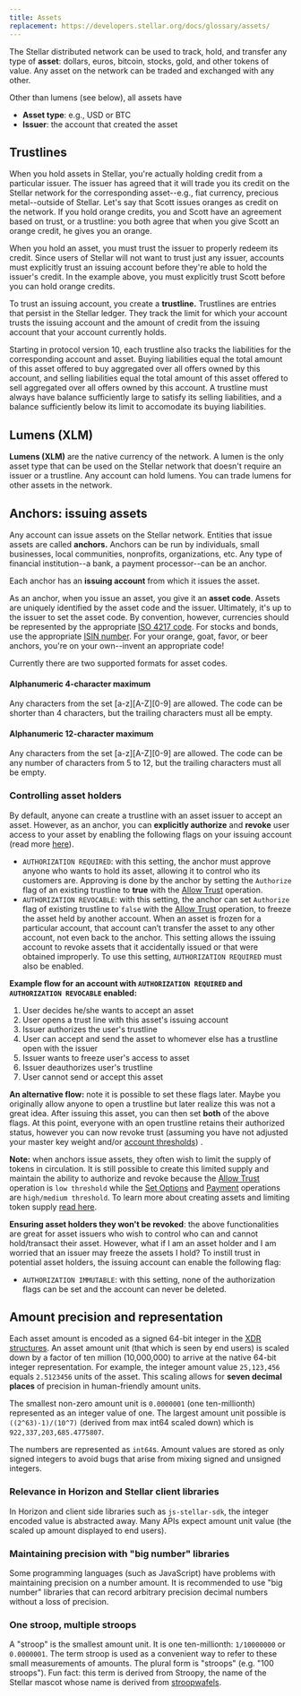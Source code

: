 ```yaml
---
title: Assets
replacement: https://developers.stellar.org/docs/glossary/assets/
---
```


The Stellar distributed network can be used to track, hold, and transfer any type of **asset**: dollars, euros, bitcoin,
stocks, gold, and other tokens of value. Any asset on the network can be traded and exchanged with any other.

Other than lumens (see below), all assets have
- **Asset type**: e.g., USD or BTC
- **Issuer**: the account that created the asset

## Trustlines
When you hold assets in Stellar, you're actually holding credit from a particular issuer. The issuer has agreed that it
will trade you its credit on the Stellar network for the corresponding asset--e.g., fiat currency, precious metal--outside
of Stellar. Let's say that Scott issues oranges as credit on the network. If you hold orange credits, you and Scott have
an agreement based on trust, or a trustline: you both agree that when you give Scott an orange credit, he gives you an orange.

When you hold an asset, you must trust the issuer to properly redeem its credit. Since users of Stellar will not want to
trust just any issuer, accounts must explicitly trust an issuing account before they're able to hold the issuer's credit.
In the example above, you must explicitly trust Scott before you can hold orange credits.

To trust an issuing account, you create a **trustline.** Trustlines are entries that persist in the Stellar ledger. They
track the limit for which your account trusts the issuing account and the amount of credit from the issuing account that your account currently holds.

Starting in protocol version 10, each trustline also tracks the liabilities for the corresponding account and asset. Buying liabilities equal the total amount of this asset offered to buy aggregated over all offers owned by this account, and selling liabilities equal the total amount of this asset offered to sell aggregated over all offers owned by this account. A trustline must always have balance sufficiently large to satisfy its selling liabilities, and a balance sufficiently below its limit to accomodate its buying liabilities.

## Lumens (XLM)
**Lumens (XLM)** are the native currency of the network. A lumen is the only asset type that can be used on the Stellar
network that doesn't require an issuer or a trustline.
Any account can hold lumens. You can trade lumens for other assets in the network.


## Anchors: issuing assets
Any account can issue assets on the Stellar network. Entities that issue assets are called **anchors.** Anchors can be
run by individuals, small businesses, local communities, nonprofits, organizations, etc. Any type of financial institution--a bank, a payment processor--can be an anchor.

Each anchor has an **issuing account** from which it issues the asset.

As an anchor, when you issue an asset, you give it an **asset code**. Assets are uniquely identified by the asset code and the issuer.
Ultimately, it's up to the issuer to set the asset code. By convention, however, currencies should be represented by the
appropriate [ISO 4217 code](https://en.wikipedia.org/wiki/ISO_4217). For stocks and bonds, use the appropriate [ISIN number](https://en.wikipedia.org/wiki/International_Securities_Identification_Number).
For your orange, goat, favor, or beer anchors, you're on your own--invent an appropriate code!

Currently there are two supported formats for asset codes.

#### Alphanumeric 4-character maximum
Any characters from the set [a-z][A-Z][0-9] are allowed. The code can be shorter than 4 characters, but the trailing characters must all be empty.

#### Alphanumeric 12-character maximum
Any characters from the set [a-z][A-Z][0-9] are allowed. The code can be any number of characters from 5 to 12, but the trailing characters must all be empty.


### Controlling asset holders
By default, anyone can create a trustline with an asset issuer to accept an asset. However, as an anchor, you can **explicitly authorize** and **revoke** user access to your asset by enabling the following flags on your issuing account (read more [here](https://www.stellar.org/developers/guides/concepts/accounts.html#flags)).

* `AUTHORIZATION REQUIRED`: with this setting, the anchor must approve anyone who wants to hold its asset, allowing it to control who its customers are. Approving is done by the anchor by setting the `Authorize` flag of an existing trustline to **true** with the [Allow Trust](./list-of-operations.md#allow-trust) operation.
* `AUTHORIZATION REVOCABLE`: with this setting, the anchor can set `Authorize` flag of existing trustline to `false` with the [Allow Trust](./list-of-operations.md#allow-trust) operation, to freeze the asset held by another account. When an asset is frozen for a particular account, that account can’t transfer the asset to any other account, not even back to the anchor. This setting allows the issuing account to revoke assets that it accidentally issued or that were obtained improperly. To use this setting, `AUTHORIZATION REQUIRED` must also be enabled.

**Example flow for an account with `AUTHORIZATION REQUIRED` and `AUTHORIZATION REVOCABLE` enabled:**
1. User decides he/she wants to accept an asset
2. User opens a trust line with this asset's issuing account
3. Issuer authorizes the user's trustline
4. User can accept and send the asset to whomever else has a trustline open with the issuer
5. Issuer wants to freeze user's access to asset
6. Issuer deauthorizes user's trustline
7. User cannot send or accept this asset

**An alternative flow:** note it is possible to set these flags later. Maybe you originally allow anyone to open a trustline but later realize this was not a great idea. After issuing this asset, you can then set **both** of the above flags. At this point, everyone with an open trustline retains their authorized status, however you can now revoke trust (assuming you have not adjusted your master key weight and/or [account thresholds](./multi-sig.md#thresholds)) .

**Note:** when anchors issue assets, they often wish to limit the supply of tokens in circulation. It is still possible to create this limited supply and maintain the ability to authorize and revoke because the [Allow Trust](./list-of-operations.md#allow-trust)  operation is `low threshold` while the [Set Options](./list-of-operations.md#set-options)  and [Payment](./list-of-operations.md#payment) operations are `high/medium threshold`. To learn more about creating assets and limiting token supply [read here](../walkthroughs/custom-assets.md#optional-transaction-a-limit-token-supply). 

**Ensuring asset holders they won't be revoked**: the above functionalities are great for asset issuers who wish to control who can and cannot hold/transact their asset. However, what if I am an asset holder and I am worried that an issuer may freeze the assets I hold? To instill trust in potential asset holders, the issuing account can enable the following flag:

* `AUTHORIZATION IMMUTABLE`: with this setting, none of the authorization flags can be set and the account can never be deleted.

## Amount precision and representation
Each asset amount is encoded as a signed 64-bit integer in the [XDR structures](./xdr.md). An asset amount unit (that which is seen by end users) is scaled down by a factor of ten million (10,000,000) to arrive at the native 64-bit integer representation. For example, the integer amount value `25,123,456` equals `2.5123456` units of the asset. This scaling allows for **seven decimal places** of precision in human-friendly amount units.

The smallest non-zero amount unit is `0.0000001` (one ten-millionth) represented as an integer value of one. The largest amount unit possible is `((2^63)-1)/(10^7)` (derived from max int64 scaled down) which is `922,337,203,685.4775807`.

The numbers are represented as `int64`s. Amount values are stored as only signed integers to avoid bugs that arise from mixing signed and unsigned integers.

### Relevance in Horizon and Stellar client libraries
In Horizon and client side libraries such as `js-stellar-sdk`, the integer encoded value is abstracted away. Many APIs expect amount unit value (the scaled up amount displayed to end users).

### Maintaining precision with "big number" libraries
Some programming languages (such as JavaScript) have problems with maintaining precision on a number amount. It is recommended to use "big number" libraries that can record arbitrary precision decimal numbers without a loss of precision.

### One stroop, multiple stroops
A "stroop" is the smallest amount unit. It is one ten-millionth: `1/10000000` or `0.0000001`. The term stroop is used as a convenient way to refer to these small measurements of amounts. The plural form is "stroops" (e.g. "100 stroops"). Fun fact: this term is derived from Stroopy, the name of the Stellar mascot whose name is derived from [stroopwafels](https://en.wikipedia.org/wiki/Stroopwafel).
